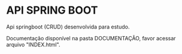 # API SPRING BOOT

Api springboot (CRUD) desenvolvida para estudo.

Documentação disponível na pasta DOCUMENTAÇÂO, favor acessar arquivo "INDEX.html".
